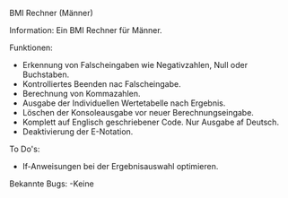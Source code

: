 BMI Rechner (Männer)

Information:
Ein BMI Rechner für Männer.


Funktionen:
- Erkennung von Falscheingaben wie Negativzahlen, Null oder Buchstaben.
- Kontrolliertes Beenden nac Falscheingabe.
- Berechnung von Kommazahlen.
- Ausgabe der Individuellen Wertetabelle nach Ergebnis.
- Löschen der Konsoleausgabe vor neuer Berechnungseingabe.
- Komplett auf Englisch geschriebener Code. Nur Ausgabe af Deutsch.
- Deaktivierung der E-Notation.


To Do's:
- If-Anweisungen bei der Ergebnisauswahl optimieren.


Bekannte Bugs:
-Keine
